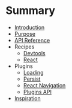 # Summary

* [Introduction](README.md)
* [Purpose](./docs/purpose.md)
* [API Reference](./docs/api.md)
* Recipes
  * [Devtools](./docs/recipes/devtools.md)
  * [React](./docs/recipes/react.md)
* Plugins
  * [Loading](./plugins/loading/README.md)
  * [Persist](./plugins/persist/README.md)
  * [React Navigation](./plugins/react-navigation/README.md)
  * [Plugins API](./docs/pluginsApi.md)
* [Inspiration](./docs/inspiration.md)